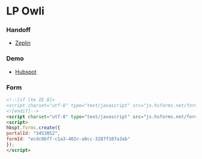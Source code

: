 # LP Owli 

### Handoff 
* [Zeplin](https://app.zeplin.io/project/5d97b7ed1e40c461ec7292b4/screen/5d97b82a476a3d024ab93687)

### Demo
* [Hubspot](https://recorrencia.superlogica.com/receba-o-aluguel-com-cartao-de-credito)

### Form 
```html
<!--[if lte IE 8]>
<script charset="utf-8" type="text/javascript" src="js.hsforms.net/forms/v2-legacy.js"></script>
<![endif]-->
<script charset="utf-8" type="text/javascript" src="js.hsforms.net/forms/v2.js"></script>
<script>
hbspt.forms.create({
portalId: "3453052",
formId: "ecdc0bf7-c1a3-402c-a8cc-3287f107a3ab"
});
</script>
```